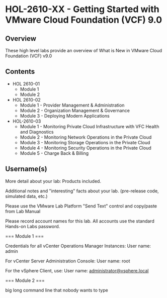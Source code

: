 # HOL-2610-XX - Getting Started with VMware Cloud Foundation (VCF) 9.0

## Overview

These high level labs provide an overview of What is New in VMware Cloud Foundation (VCF) v9.0

## Contents

- HOL 2610-01
  - Module 1
  - Module 2
- HOL 2610-02
  - Module 1 - Provider Management & Administration
  - Module 2 - Organization Management & Governance
  - Module 3 - Deploying Modern Applications
- HOL-2610-03
  - Module 1 - Monitoring Private Cloud Infrastructure with VFC Health and Diagnostics
  - Module 2 - Monitoring Network Operations in the Private Cloud
  - Module 3 - Monitoring Storage Operations in the Private Cloud
  - Module 4 - Monitoring Security Operations in the Private Cloud
  - Module 5 - Charge Back & Billing

## Username(s)

More detail about your lab: Products included.

Additional notes and "interesting" facts about your lab. (pre-release code, simulated data, etc.)

Please use the VMware Lab Platform "Send Text" control and copy/paste from Lab Manual

Please record account names for this lab. All accounts use the standard Hands-on Labs password.

=== Module 1 ===

Credentials for all vCenter Operations Manager Instances:
User name: admin

For vCenter Server Administration Console:
User name: root

For the vSphere Client, use:
User name: administrator@vsphere.local

=== Module 2 ===

big long command line that nobody wants to type
